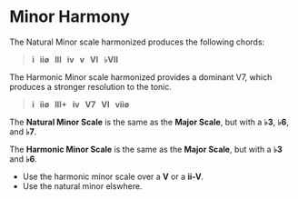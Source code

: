 # Minor Harmony

The Natural Minor scale harmonized produces the following chords:

> **i &nbsp; iiø &nbsp; III &nbsp; iv &nbsp; v &nbsp; VI &nbsp; &flat;VII**


The Harmonic Minor scale harmonized provides a dominant V7, which produces a stronger resolution to the tonic.


> **i &nbsp; iiø &nbsp; III+ &nbsp; iv &nbsp; V7 &nbsp; VI &nbsp; viiø**


The **Natural Minor Scale** is the same as the **Major Scale**, but with a **&flat;3**, **&flat;6**, and **&flat;7**.

The **Harmonic Minor Scale** is the same as the **Major Scale**, but with a **&flat;3** and **&flat;6**.

  - Use the harmonic minor scale over a **V** or a **ii-V**.
  - Use the natural minor elswhere.
